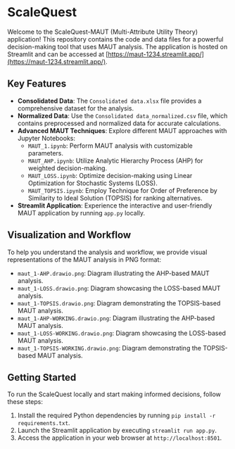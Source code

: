 # ScaleQuest 

Welcome to the ScaleQuest-MAUT (Multi-Attribute Utility Theory) application! This repository contains the code and data files for a powerful decision-making tool that uses MAUT analysis. The application is hosted on Streamlit and can be accessed at [https://maut-1234.streamlit.app/](https://maut-1234.streamlit.app/).

## Key Features

- **Consolidated Data**: The `Consolidated data.xlsx` file provides a comprehensive dataset for the analysis.
- **Normalized Data**: Use the `Consolidated data_normalized.csv` file, which contains preprocessed and normalized data for accurate calculations.
- **Advanced MAUT Techniques**: Explore different MAUT approaches with Jupyter Notebooks:
  - `MAUT_1.ipynb`: Perform MAUT analysis with customizable parameters.
  - `MAUT_AHP.ipynb`: Utilize Analytic Hierarchy Process (AHP) for weighted decision-making.
  - `MAUT_LOSS.ipynb`: Optimize decision-making using Linear Optimization for Stochastic Systems (LOSS).
  - `MAUT_TOPSIS.ipynb`: Employ Technique for Order of Preference by Similarity to Ideal Solution (TOPSIS) for ranking alternatives.
- **Streamlit Application**: Experience the interactive and user-friendly MAUT application by running `app.py` locally.

## Visualization and Workflow

To help you understand the analysis and workflow, we provide visual representations of the MAUT analysis in PNG format:
- `maut_1-AHP.drawio.png`: Diagram illustrating the AHP-based MAUT analysis.
- `maut_1-LOSS.drawio.png`: Diagram showcasing the LOSS-based MAUT analysis.
- `maut_1-TOPSIS.drawio.png`: Diagram demonstrating the TOPSIS-based MAUT analysis.
- `maut_1-AHP-WORKING.drawio.png`: Diagram illustrating the AHP-based MAUT analysis.
- `maut_1-LOSS-WORKING.drawio.png`: Diagram showcasing the LOSS-based MAUT analysis.
- `maut_1-TOPSIS-WORKING.drawio.png`: Diagram demonstrating the TOPSIS-based MAUT analysis.

## Getting Started

To run the ScaleQuest locally and start making informed decisions, follow these steps:

1. Install the required Python dependencies by running `pip install -r requirements.txt`.
2. Launch the Streamlit application by executing `streamlit run app.py`.
3. Access the application in your web browser at `http://localhost:8501`.
